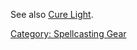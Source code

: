 See also [Cure Light](Cure_Light "wikilink").

[Category: Spellcasting Gear](Category:_Spellcasting_Gear "wikilink")
